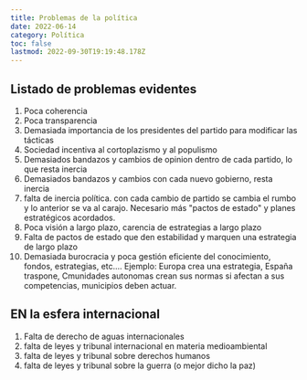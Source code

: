 ```yaml
---
title: Problemas de la política
date: 2022-06-14
category: Política
toc: false
lastmod: 2022-09-30T19:19:48.178Z
---
```


## Listado de problemas evidentes
1. Poca coherencia
1. Poca transparencia
1. Demasiada importancia de los presidentes del partido para modificar las tácticas
1. Sociedad incentiva al cortoplazismo y al populismo
1. Demasiados bandazos y cambios de opinion dentro de cada partido, lo que resta inercia
1. Demasiados bandazos y cambios con cada nuevo gobierno, resta inercia
1. falta de inercia política. con cada cambio de partido se cambia el rumbo y lo anterior se va al carajo. Necesario más "pactos de estado" y planes estratégicos acordados.
1. Poca visión a largo plazo, carencia de estrategias a largo plazo
1. Falta de pactos de estado que den estabilidad y marquen una estrategia de largo plazo
1. Demasiada burocracia y poca gestión eficiente del conocimiento, fondos, estrategias, etc.... Ejemplo: Europa crea una estrategia, España traspone, Cmunidades autonomas crean sus normas si afectan a sus competencias, municipios deben actuar.

## EN la esfera internacional
1. Falta de derecho de aguas internacionales
1. falta de leyes y tribunal internacional en materia medioambiental
1. falta de leyes y tribunal sobre derechos humanos
1. falta de leyes y tribunal sobre la guerra (o mejor dicho la paz)